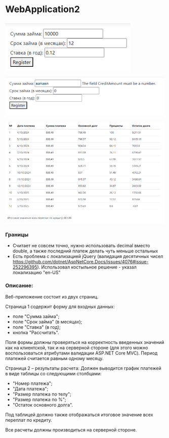 # WebApplication2

![fg](/images/1.png)

![fg](/images/3.png)

![fg](/images/2.png)

### Границы

- Считает не совсем точно, нужно использовать decimal вместо double, а также последний платеж делать чуть меньше остальных
- Есть проблема с локализацией jQuery (валидация десятичных чисел https://github.com/dotnet/AspNetCore.Docs/issues/4076#issue-252296395). Использовал костыльное решение - указал локализацию "en-US"

### Описание:

Веб-приложение состоит из двух страниц.

Страница 1 содержит форму для входных данных:
- поле "Сумма займа";
- поле "Срок займа" (в месяцах);
- поле "Ставка" (в год);
- кнопка "Рассчитать".


Поля формы должны проверяться на корректность введенных значений как на клиентской, так и на серверной стороне (для этого можно воспользоваться атрибутами валидации ASP.NET Core MVC).
Период платежей считается равным одному месяцу.


Страница 2 – результаты расчета:
Должен выводится график платежей в виде таблицы со следующими столбцами:
- "Номер платежа";
- "Дата платежа"; 
- "Размер платежа по телу"; 
- "Размер платежа по %"; 
- "Остаток основного долга".


Под таблицей должно также отображаться итоговое значение всех переплат по кредиту.


Все расчеты должны производиться на серверной стороне.
